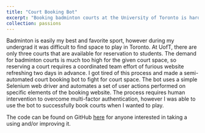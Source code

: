 ```yaml
---
title: "Court Booking Bot"
excerpt: "Booking badminton courts at the University of Toronto is hard. That's why I made a little bot to help me fight for court space."
collection: passions
---
```

Badminton is easily my best and favorite sport, however during my undergrad it was difficult to find space to play in Toronto. At UofT, there are only three courts that are available for reservation to students. The demand for badminton courts is much too high for the given court space, so reserving a court requires a coordinated team effort of furious website refreshing two days in advance. I got tired of this process and made a semi-automated court booking bot to fight for court space. The bot uses a simple Selenium web driver and automates a set of user actions performed on specific elements of the booking website. The process requires human intervention to overcome multi-factor authentication, however I was able to use the bot to successfully book courts when I wanted to play. 

The code can be found on GitHub [here](https://github.com/wu-theodore/CourtBookingBot) for anyone interested in taking a using and/or improving it.
